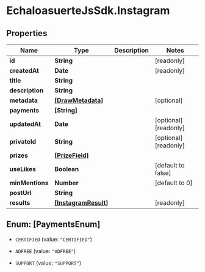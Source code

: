# EchaloasuerteJsSdk.Instagram

## Properties

Name | Type | Description | Notes
------------ | ------------- | ------------- | -------------
**id** | **String** |  | [readonly] 
**createdAt** | **Date** |  | [readonly] 
**title** | **String** |  | 
**description** | **String** |  | 
**metadata** | [**[DrawMetadata]**](DrawMetadata.md) |  | [optional] 
**payments** | **[String]** |  | 
**updatedAt** | **Date** |  | [optional] [readonly] 
**privateId** | **String** |  | [optional] [readonly] 
**prizes** | [**[PrizeField]**](PrizeField.md) |  | 
**useLikes** | **Boolean** |  | [default to false]
**minMentions** | **Number** |  | [default to 0]
**postUrl** | **String** |  | 
**results** | [**[InstagramResult]**](InstagramResult.md) |  | [readonly] 



## Enum: [PaymentsEnum]


* `CERTIFIED` (value: `"CERTIFIED"`)

* `ADFREE` (value: `"ADFREE"`)

* `SUPPORT` (value: `"SUPPORT"`)




